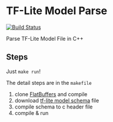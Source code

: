 # TF-Lite Model Parse

[![Build Status](https://travis-ci.com/SF-Zhou/tflite-model-parse.svg?branch=master)](https://travis-ci.com/SF-Zhou/tflite-model-parse)

Parse TF-Lite Model File in C++

## Steps

Just `make run`!

The detail steps are in the `makefile`

1. clone [FlatBuffers](https://github.com/google/flatbuffers) and compile
2. download [tf-lite model schema](https://github.com/tensorflow/tensorflow/blob/master/tensorflow/contrib/lite/schema/schema.fbs) file
3. compile schema to c header file
4. compile & run
